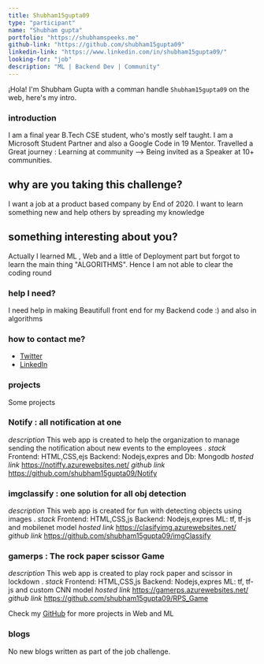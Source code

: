 ```yaml
---
title: Shubham15gupta09
type: "participant"
name: "Shubham gupta"
portfolio: "https://shubhamspeeks.me"
github-link: "https://github.com/shubham15gupta09"
linkedin-link: "https://www.linkedin.com/in/shubham15gupta09/"
looking-for: "job"
description: "ML | Backend Dev | Community"
---
```



¡Hola! I'm Shubham Gupta with a comman handle `Shubham15gupta09` on the web, here's my intro.


### introduction

I am a final year B.Tech CSE student, who's mostly self taught.
I am a Microsoft Student Partner and also a Google Code in 19 Mentor.
Travelled a Great journey : Learning at community --> Being invited as a Speaker at 10+ communities. 


## why are you taking this challenge?

I want a job at a product based company by End of  2020.
I want to learn something new and help others by spreading my knowledge


## something interesting about you?

Actually I learned ML , Web and a little of Deployment part but forgot to learn the main thing "ALGORITHMS". Hence I am not able to clear the coding round 


### help I need?

I need help in making Beautifull front end for my Backend code :) and also in algorithms


### how to contact me?

- [Twitter](https://twitter.com/shubham15gupta0)
- [LinkedIn](https://www.linkedin.com/in/shubham15gupta09/)


### projects
Some projects 

### Notify : all notification at one

_description_ This web app is created to help the organization to manage sending the notification about new events to the employees . 
_stack_ Frontend: HTML,CSS,ejs Backend: Nodejs,expres and Db: Mongodb
_hosted link_ https://notiffy.azurewebsites.net/
_github link_ https://github.com/shubham15gupta09/Notify

### imgclassify : one solution for all obj detection

_description_ This web app is created for fun with detecting objects using images . 
_stack_ Frontend: HTML,CSS,js Backend: Nodejs,expres ML: tf, tf-js and mobilenet model
_hosted link_ https://clasifyimg.azurewebsites.net/
_github link_ https://github.com/shubham15gupta09/imgClassify

### gamerps : The rock paper scissor Game

_description_ This web app is created to play rock paper and scissor in lockdown . 
_stack_ Frontend: HTML,CSS,js Backend: Nodejs,expres ML: tf, tf-js and custom CNN model
_hosted link_ https://gamerps.azurewebsites.net/
_github link_ https://github.com/shubham15gupta09/RPS_Game

Check my [GitHub](https://github.com/shubham15gupta09/) for more projects in Web and ML

### blogs

No new blogs written as part of the job challenge. 